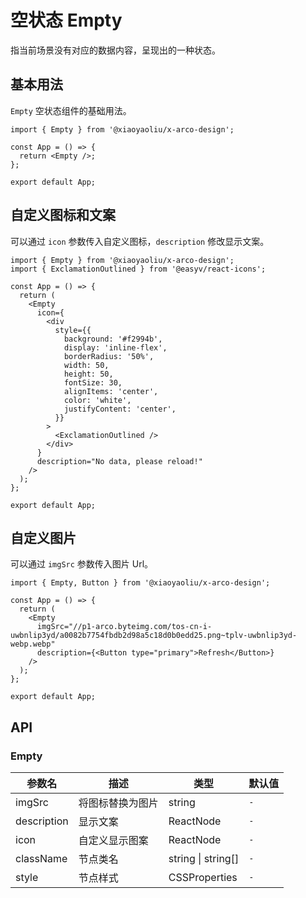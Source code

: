 # 空状态 Empty

指当前场景没有对应的数据内容，呈现出的一种状态。

## 基本用法

`Empty` 空状态组件的基础用法。

```tsx
import { Empty } from '@xiaoyaoliu/x-arco-design';

const App = () => {
  return <Empty />;
};

export default App;
```

## 自定义图标和文案

可以通过 `icon` 参数传入自定义图标，`description` 修改显示文案。

```tsx
import { Empty } from '@xiaoyaoliu/x-arco-design';
import { ExclamationOutlined } from '@easyv/react-icons';

const App = () => {
  return (
    <Empty
      icon={
        <div
          style={{
            background: '#f2994b',
            display: 'inline-flex',
            borderRadius: '50%',
            width: 50,
            height: 50,
            fontSize: 30,
            alignItems: 'center',
            color: 'white',
            justifyContent: 'center',
          }}
        >
          <ExclamationOutlined />
        </div>
      }
      description="No data, please reload!"
    />
  );
};

export default App;
```

## 自定义图片

可以通过 `imgSrc` 参数传入图片 Url。

```tsx
import { Empty, Button } from '@xiaoyaoliu/x-arco-design';

const App = () => {
  return (
    <Empty
      imgSrc="//p1-arco.byteimg.com/tos-cn-i-uwbnlip3yd/a0082b7754fbdb2d98a5c18d0b0edd25.png~tplv-uwbnlip3yd-webp.webp"
      description={<Button type="primary">Refresh</Button>}
    />
  );
};

export default App;
```

## API

### Empty

| 参数名      | 描述             | 类型               | 默认值 |
| ----------- | ---------------- | ------------------ | ------ |
| imgSrc      | 将图标替换为图片 | string             | `-`    |
| description | 显示文案         | ReactNode          | `-`    |
| icon        | 自定义显示图案   | ReactNode          | `-`    |
| className   | 节点类名         | string \| string[] | `-`    |
| style       | 节点样式         | CSSProperties      | `-`    |

